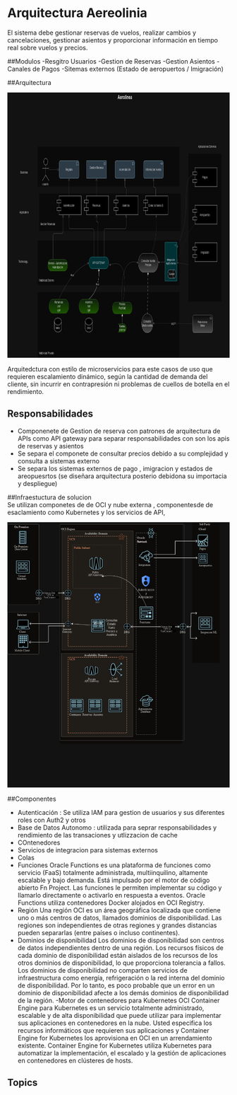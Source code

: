 # Arquitectura Aereolinia

El sistema debe gestionar reservas de vuelos, realizar cambios
y cancelaciones, gestionar asientos y proporcionar información en tiempo real sobre vuelos y precios.

##Modulos
 -Resgitro Usuarios 
 -Gestion de Reservas
 -Gestion Asientos
 -Canales de Pagos
 -Sitemas externos (Estado de aeropuertos / Imigración)

 ##Arquitectura

<img src="/Aerolinea.drawio.png" alt="image"  height="600px">

Arquitedctura con estilo de microservicios  para este casos de uso que requieren escalamiento dinámico, según la cantidad de demanda del cliente, sin incurrir en contrapresión ni problemas de cuellos de botella en el rendimiento.

## Responsabilidades

- Componenete de Gestion de reserva  con patrones de arquitectura de APIs como API gateway para separar responsabilidades  con son los apis de reservas y asientos  
- Se separa el componete de consultar precios debido a su complejidad y consulta a sistemas externo 
- Se separa los sistemas externos de pago , imigracion y estados de areopuesrtos (se diseñara arquitectura posterio debidona su importacia y despliegue)

 ##Infraestuctura de solucion  
 Se utilizan componetes de de OCI y nube externa  , componentesde de esaclamiento como Kubernetes y los servicios de API,

<img src="/infraestructura.drawio.png" alt="image"  height="600px">

##Componentes

- Autenticación : Se utiliza IAM para gestion de usuarios y sus diferentes roles con Auth2 y otros
- Base de Datos Autonomo : utilizada para seprar responsabilidades y rendimiento de las transaciones y utlizzacion de cache
- COntenedores
- Servicios de integracion para sistemas externos
- Colas
- Funciones
Oracle Functions es una plataforma de funciones como servicio (FaaS) totalmente administrada, multiinquilino, altamente escalable y bajo demanda. Está impulsado por el motor de código abierto Fn Project. Las funciones le permiten implementar su código y llamarlo directamente o activarlo en respuesta a eventos. Oracle Functions utiliza contenedores Docker alojados en OCI Registry.
- Región
Una región OCI es un área geográfica localizada que contiene uno o más centros de datos, llamados dominios de disponibilidad. Las regiones son independientes de otras regiones y grandes distancias pueden separarlas (entre países o incluso continentes).
- Dominios de disponibilidad
Los dominios de disponibilidad son centros de datos independientes dentro de una región. Los recursos físicos de cada dominio de disponibilidad están aislados de los recursos de los otros dominios de disponibilidad, lo que proporciona tolerancia a fallos. Los dominios de disponibilidad no comparten servicios de infraestructura como energía, refrigeración o la red interna del dominio de disponibilidad. Por lo tanto, es poco probable que un error en un dominio de disponibilidad afecte a los demás dominios de disponibilidad de la región.
-Motor de contenedores para Kubernetes
OCI Container Engine para Kubernetes es un servicio totalmente administrado, escalable y de alta disponibilidad que puede utilizar para implementar sus aplicaciones en contenedores en la nube. Usted especifica los recursos informáticos que requieren sus aplicaciones y Container Engine for Kubernetes los aprovisiona en OCI en un arrendamiento existente. Container Engine for Kubernetes utiliza Kubernetes para automatizar la implementación, el escalado y la gestión de aplicaciones en contenedores en clústeres de hosts.
 
    
    
## Topics  

